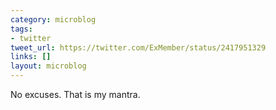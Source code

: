 ```yaml
---
category: microblog
tags:
- twitter
tweet_url: https://twitter.com/ExMember/status/2417951329
links: []
layout: microblog
---
```

No excuses. That is my mantra.
